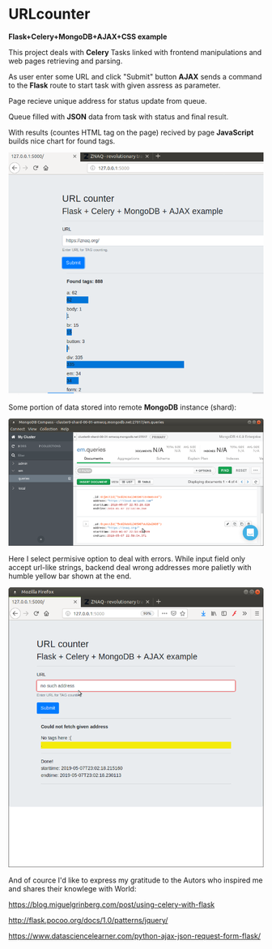 # URLcounter
**Flask+Celery+MongoDB+AJAX+CSS example**

This project deals with **Celery** Tasks linked with frontend manipulations and web pages retrieving and parsing.

As user enter some URL and click "Submit" button **AJAX** sends a command to the **Flask** route to start task 
with given assress as parameter.

Page recieve unique address for status update from queue.

Queue filled with **JSON** data from task with status and final result.

With results (countes HTML tag on the page) recived by page **JavaScript** builds nice chart for found tags.

![](https://github.com/svetkesh/URLcounter/blob/master/screenshots/Screenshot%20at%202019-05-08%2000-44-37.png)

Some portion of data stored into remote **MongoDB** instance (shard):

![](https://github.com/svetkesh/URLcounter/blob/master/screenshots/Screenshot%20at%202019-05-08%2001-59-56.png)

Here I select permisive option to deal with errors.
While input field only accept url-like strings, backend deal wrong addresses more palietly with humble yellow bar shown at the end.  

![](https://github.com/svetkesh/URLcounter/blob/master/screenshots/Screenshot%20at%202019-05-08%2002-03-43.png)

And of cource I'd like to express my gratitude to the Autors who inspired me and shares their knowlege with World:

https://blog.miguelgrinberg.com/post/using-celery-with-flask

http://flask.pocoo.org/docs/1.0/patterns/jquery/

https://www.datasciencelearner.com/python-ajax-json-request-form-flask/
